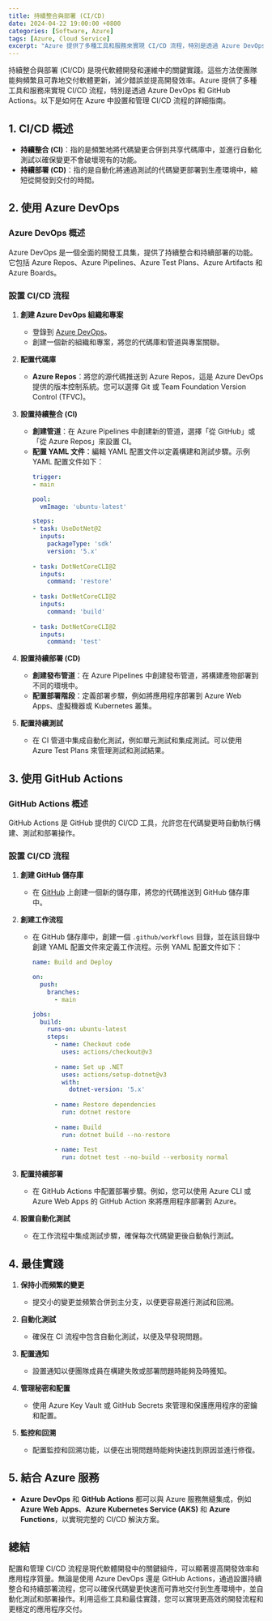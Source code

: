 ```yaml
---
title: 持續整合與部署 (CI/CD)
date: 2024-04-22 19:00:00 +0800
categories: [Software, Azure]
tags: [Azure, Cloud Service] 
excerpt: "Azure 提供了多種工具和服務來實現 CI/CD 流程，特別是透過 Azure DevOps 和 GitHub Actions。"
---
```


持續整合與部署 (CI/CD) 是現代軟體開發和運維中的關鍵實踐。這些方法使團隊能夠頻繁且可靠地交付軟體更新，減少錯誤並提高開發效率。Azure 提供了多種工具和服務來實現 CI/CD 流程，特別是透過 Azure DevOps 和 GitHub Actions。以下是如何在 Azure 中設置和管理 CI/CD 流程的詳細指南。

## **1. CI/CD 概述**

- **持續整合 (CI)**：指的是頻繁地將代碼變更合併到共享代碼庫中，並進行自動化測試以確保變更不會破壞現有的功能。
- **持續部署 (CD)**：指的是自動化將通過測試的代碼變更部署到生產環境中，縮短從開發到交付的時間。

## **2. 使用 Azure DevOps**

### **Azure DevOps 概述**
Azure DevOps 是一個全面的開發工具集，提供了持續整合和持續部署的功能。它包括 Azure Repos、Azure Pipelines、Azure Test Plans、Azure Artifacts 和 Azure Boards。

### **設置 CI/CD 流程**

1. **創建 Azure DevOps 組織和專案**
   - 登錄到 [Azure DevOps](https://dev.azure.com)。
   - 創建一個新的組織和專案，將您的代碼庫和管道與專案關聯。

2. **配置代碼庫**
   - **Azure Repos**：將您的源代碼推送到 Azure Repos，這是 Azure DevOps 提供的版本控制系統。您可以選擇 Git 或 Team Foundation Version Control (TFVC)。

3. **設置持續整合 (CI)**
   - **創建管道**：在 Azure Pipelines 中創建新的管道，選擇「從 GitHub」或「從 Azure Repos」來設置 CI。
   - **配置 YAML 文件**：編輯 YAML 配置文件以定義構建和測試步驟。示例 YAML 配置文件如下：
     ```yaml
     trigger:
     - main

     pool:
       vmImage: 'ubuntu-latest'

     steps:
     - task: UseDotNet@2
       inputs:
         packageType: 'sdk'
         version: '5.x'
         
     - task: DotNetCoreCLI@2
       inputs:
         command: 'restore'
         
     - task: DotNetCoreCLI@2
       inputs:
         command: 'build'
         
     - task: DotNetCoreCLI@2
       inputs:
         command: 'test'
     ```

4. **設置持續部署 (CD)**
   - **創建發布管道**：在 Azure Pipelines 中創建發布管道，將構建產物部署到不同的環境中。
   - **配置部署階段**：定義部署步驟，例如將應用程序部署到 Azure Web Apps、虛擬機器或 Kubernetes 叢集。

5. **配置持續測試**
   - 在 CI 管道中集成自動化測試，例如單元測試和集成測試。可以使用 Azure Test Plans 來管理測試和測試結果。

## **3. 使用 GitHub Actions**

### **GitHub Actions 概述**
GitHub Actions 是 GitHub 提供的 CI/CD 工具，允許您在代碼變更時自動執行構建、測試和部署操作。

### **設置 CI/CD 流程**

1. **創建 GitHub 儲存庫**
   - 在 [GitHub](https://github.com) 上創建一個新的儲存庫，將您的代碼推送到 GitHub 儲存庫中。

2. **創建工作流程**
   - 在 GitHub 儲存庫中，創建一個 `.github/workflows` 目錄，並在該目錄中創建 YAML 配置文件來定義工作流程。示例 YAML 配置文件如下：
     ```yaml
     name: Build and Deploy

     on:
       push:
         branches:
           - main

     jobs:
       build:
         runs-on: ubuntu-latest
         steps:
           - name: Checkout code
             uses: actions/checkout@v3
             
           - name: Set up .NET
             uses: actions/setup-dotnet@v3
             with:
               dotnet-version: '5.x'
               
           - name: Restore dependencies
             run: dotnet restore
             
           - name: Build
             run: dotnet build --no-restore
             
           - name: Test
             run: dotnet test --no-build --verbosity normal
     ```

3. **配置持續部署**
   - 在 GitHub Actions 中配置部署步驟。例如，您可以使用 Azure CLI 或 Azure Web Apps 的 GitHub Action 來將應用程序部署到 Azure。

4. **設置自動化測試**
   - 在工作流程中集成測試步驟，確保每次代碼變更後自動執行測試。

## **4. 最佳實踐**

1. **保持小而頻繁的變更**
   - 提交小的變更並頻繁合併到主分支，以便更容易進行測試和回溯。

2. **自動化測試**
   - 確保在 CI 流程中包含自動化測試，以便及早發現問題。

3. **配置通知**
   - 設置通知以便團隊成員在構建失敗或部署問題時能夠及時獲知。

4. **管理秘密和配置**
   - 使用 Azure Key Vault 或 GitHub Secrets 來管理和保護應用程序的密鑰和配置。

5. **監控和回溯**
   - 配置監控和回溯功能，以便在出現問題時能夠快速找到原因並進行修復。

## **5. 結合 Azure 服務**

- **Azure DevOps** 和 **GitHub Actions** 都可以與 Azure 服務無縫集成，例如 **Azure Web Apps**、**Azure Kubernetes Service (AKS)** 和 **Azure Functions**，以實現完整的 CI/CD 解決方案。

## **總結**

配置和管理 CI/CD 流程是現代軟體開發中的關鍵組件，可以顯著提高開發效率和應用程序質量。無論是使用 Azure DevOps 還是 GitHub Actions，通過設置持續整合和持續部署流程，您可以確保代碼變更快速而可靠地交付到生產環境中，並自動化測試和部署操作。利用這些工具和最佳實踐，您可以實現更高效的開發流程和更穩定的應用程序交付。
